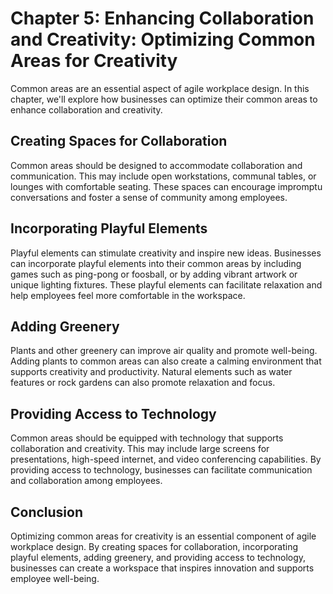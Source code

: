 Chapter 5: Enhancing Collaboration and Creativity: Optimizing Common Areas for Creativity
=========================================================================================

Common areas are an essential aspect of agile workplace design. In this chapter, we'll explore how businesses can optimize their common areas to enhance collaboration and creativity.

Creating Spaces for Collaboration
---------------------------------

Common areas should be designed to accommodate collaboration and communication. This may include open workstations, communal tables, or lounges with comfortable seating. These spaces can encourage impromptu conversations and foster a sense of community among employees.

Incorporating Playful Elements
------------------------------

Playful elements can stimulate creativity and inspire new ideas. Businesses can incorporate playful elements into their common areas by including games such as ping-pong or foosball, or by adding vibrant artwork or unique lighting fixtures. These playful elements can facilitate relaxation and help employees feel more comfortable in the workspace.

Adding Greenery
---------------

Plants and other greenery can improve air quality and promote well-being. Adding plants to common areas can also create a calming environment that supports creativity and productivity. Natural elements such as water features or rock gardens can also promote relaxation and focus.

Providing Access to Technology
------------------------------

Common areas should be equipped with technology that supports collaboration and creativity. This may include large screens for presentations, high-speed internet, and video conferencing capabilities. By providing access to technology, businesses can facilitate communication and collaboration among employees.

Conclusion
----------

Optimizing common areas for creativity is an essential component of agile workplace design. By creating spaces for collaboration, incorporating playful elements, adding greenery, and providing access to technology, businesses can create a workspace that inspires innovation and supports employee well-being.
